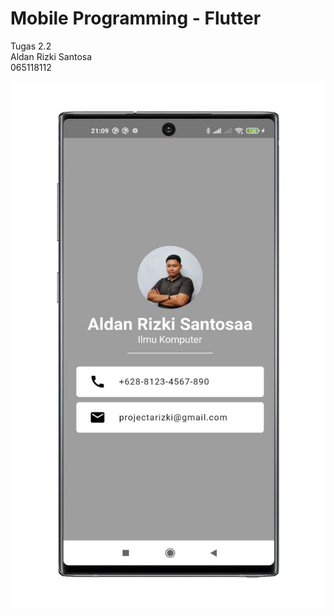 # Mobile Programming - Flutter

Tugas 2.2 <br/>
Aldan Rizki Santosa <br/>
065118112

![Screenshoot](https://github.com/inialdan/UNPAK-Mobile-Programming-Flutter-Tugas-2.2/blob/master/screenshoot/main.jpeg "Screenshoot")
